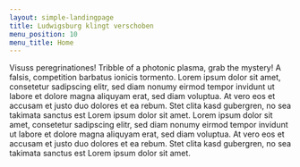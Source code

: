 ```yaml
---
layout: simple-landingpage
title: Ludwigsburg klingt verschoben
menu_position: 10
menu_title: Home
---
```



Visuss peregrinationes!
Tribble of a photonic plasma, grab the mystery!
A falsis, competition barbatus ionicis tormento. 
Lorem ipsum dolor sit amet, consetetur sadipscing elitr, sed diam nonumy 
eirmod tempor invidunt ut labore et dolore magna aliquyam erat, sed diam voluptua.
At vero eos et accusam et justo duo dolores et ea rebum. Stet clita kasd gubergren,
no sea takimata sanctus est Lorem ipsum dolor sit amet. Lorem ipsum dolor sit amet,
consetetur sadipscing elitr, sed diam nonumy eirmod tempor invidunt ut labore et dolore
magna aliquyam erat, sed diam voluptua. At vero eos et accusam et justo duo dolores et ea
rebum. Stet clita kasd gubergren, no sea takimata sanctus est Lorem ipsum dolor sit amet.





